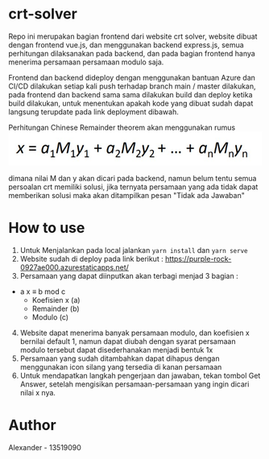 # crt-solver
Repo ini merupakan bagian frontend dari website crt solver, website dibuat dengan frontend vue.js, dan menggunakan backend express.js, semua perhitungan dilaksanakan pada backend, dan pada bagian frontend hanya menerima persamaan persamaan modulo saja.

Frontend dan backend dideploy dengan menggunakan bantuan Azure dan CI/CD dilakukan setiap kali push terhadap branch main / master dilakukan, pada frontend dan backend sama sama dilakukan build dan deploy ketika build dilakukan, untuk menentukan apakah kode yang dibuat sudah dapat langsung terupdate pada link deployment dibawah.

Perhitungan Chinese Remainder theorem akan menggunakan rumus 
![](src/assets/Rumus.jpg)

dimana nilai M dan y akan dicari pada backend, namun belum tentu semua persoalan crt memiliki solusi, jika ternyata persamaan yang ada tidak dapat memberikan solusi maka akan ditampilkan pesan "Tidak ada Jawaban"

# How to use
1. Untuk Menjalankan pada local jalankan `yarn install` dan `yarn serve`
2. Website sudah di deploy pada link berikut : https://purple-rock-0927ae000.azurestaticapps.net/
3. Persamaan yang dapat diinputkan akan terbagi menjad 3 bagian :
- a x ≡ b mod c
  - Koefisien x (a)
  - Remainder (b)
  - Modulo (c)
4. Website dapat menerima banyak persamaan modulo, dan koefisien x bernilai default 1, namun dapat diubah dengan syarat persamaan modulo tersebut dapat disederhanakan menjadi bentuk 1x
5. Persamaan yang sudah ditambahkan dapat dihapus dengan menggunakan icon silang yang tersedia di kanan persamaan
6. Untuk mendapatkan langkah pengerjaan dan jawaban, tekan tombol Get Answer, setelah mengisikan persamaan-persamaan yang ingin dicari nilai x nya.

# Author
Alexander - 13519090
